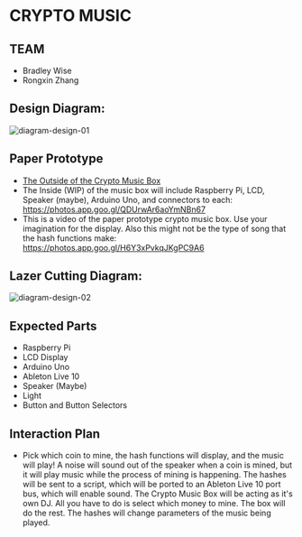 # CRYPTO MUSIC 

## TEAM
- Bradley Wise
- Rongxin Zhang

## Design Diagram:
![diagram-design-01](https://user-images.githubusercontent.com/3782456/47757086-0ff18080-dca5-11e8-8268-8538117c6701.png)


## Paper Prototype
- [The Outside of the Crypto Music Box](https://photos.app.goo.gl/GH1ewYuKjT5H8N9c9)
- The Inside (WIP) of the music box will include Raspberry Pi, LCD, Speaker (maybe), Arduino Uno, and connectors to each: https://photos.app.goo.gl/QDUrwAr6aoYmNBn67
- This is a video of the paper prototype crypto music box. Use your imagination for the display. Also this might not be the type of song that the hash functions make: https://photos.app.goo.gl/H6Y3xPvkqJKgPC9A6

## Lazer Cutting Diagram:
![diagram-design-02](https://user-images.githubusercontent.com/3782456/47756604-14b53500-dca3-11e8-83ca-116be34e5ff7.png)

## Expected Parts
- Raspberry Pi
- LCD Display
- Arduino Uno
- Ableton Live 10
- Speaker (Maybe)
- Light
- Button and Button Selectors

## Interaction Plan
- Pick which coin to mine, the hash functions will display, and the music will play! A noise will sound out of the speaker when a coin is mined, but it will play music while the process of mining is happening. The hashes will be sent to a script, which will be ported to an Ableton Live 10 port bus, which will enable sound. The Crypto Music Box will be acting as it's own DJ. All you have to do is select which money to mine. The box will do the rest. The hashes will change parameters of the music being played.
